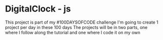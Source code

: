# DigitalClock - js

This project is part of my #100DAYSOFCODE challenge
I'm going to create 1 project per day in these 100 days
The projects will be in two parts, one where I follow along the tutorial and one where I code it on my own
